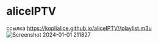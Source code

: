 # aliceIPTV

ссылка [https://koplialice.github.io/aliceIPTV//playlist.m3u ](https://github.com/koplialice/aliceIPTV/raw/6c43eb67a50ba77c5c29f031765c0508bcfb9ab4/playlist.m3u)
![Screenshot 2024-01-01 211827](https://github.com/koplialice/aliceIPTV/assets/70581588/f888c460-ce23-4819-a3a5-265abb391db2)
